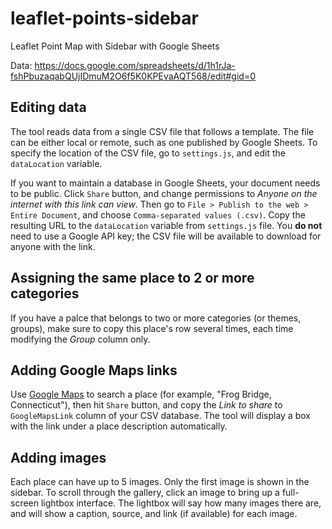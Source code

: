 # leaflet-points-sidebar
Leaflet Point Map with Sidebar with Google Sheets

Data: https://docs.google.com/spreadsheets/d/1h1rJa-fshPbuzaqabQUjIDmuM2O6f5K0KPEvaAQT568/edit#gid=0

## Editing data
The tool reads data from a single CSV file that follows a template.
The file can be either local or remote, such as one published by
Google Sheets. To specify the location of the CSV file, go to `settings.js`,
and edit the `dataLocation` variable.

If you want to maintain a database in Google Sheets, your document needs to be public.
Click `Share` button, and change permissions to *Anyone on the internet with this link can view*.
Then go to `File > Publish to the web > Entire Document`,
and choose `Comma-separated values (.csv)`. Copy the resulting URL to the `dataLocation`
variable from `settings.js` file. You **do not** need to use a Google API key; the CSV file
will be available to download for anyone with the link.

## Assigning the same place to 2 or more categories
If you have a palce that belongs to two or more categories (or themes, groups),
make sure to copy this place's row several times, each time modifying the
*Group* column only.

## Adding Google Maps links
Use [Google Maps](https://www.google.com/maps) to search a place (for example,
"Frog Bridge, Connecticut"), then hit `Share` button, and copy the *Link to share*
to `GoogleMapsLink` column of your CSV database. The tool will display a box
with the link under a place description automatically.

## Adding images
Each place can have up to 5 images. Only the first image is shown in the
sidebar. To scroll through the gallery, click an image to bring up a full-screen
lightbox interface. The lightbox will say how many images there are, and will show
a caption, source, and link (if available) for each image.